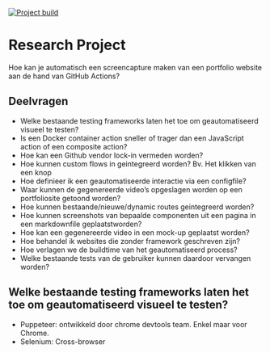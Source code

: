[![Project build](https://github.com/Jonas-D-M/Research-Project/actions/workflows/build.yml/badge.svg?branch=feature%2Fconvert-to-javascript-action)](https://github.com/Jonas-D-M/Research-Project/actions/workflows/build.yml)
# Research Project
Hoe kan je automatisch een screencapture maken van een portfolio website aan de hand van GitHub Actions?

## Deelvragen
* Welke bestaande testing frameworks laten het toe om geautomatiseerd visueel te testen?
* Is een Docker container action sneller of trager dan een JavaScript action of een composite action?
* Hoe kan een Github vendor lock-in vermeden worden?
* Hoe kunnen custom flows in geintegreerd worden? Bv. Het klikken van een knop
* Hoe definieer ik een geautomatiseerde interactie via een configfile?
* Waar kunnen de gegenereerde video’s opgeslagen worden op een portfoliosite getoond worden?
* Hoe kunnen bestaande/nieuwe/dynamic routes geintegreerd worden?
* Hoe kunnen screenshots van bepaalde componenten uit een pagina in een markdownfile geplaatstworden?
* Hoe kan een gegenereerde video in een mock-up geplaatst worden?
* Hoe behandel ik websites die zonder framework geschreven zijn?
* Hoe verlagen we de buildtime van het geautomatiseerd process?
* Welke bestaande tests van de gebruiker kunnen daardoor vervangen worden?

## Welke bestaande testing frameworks laten het toe om geautomatiseerd visueel te testen?
* Puppeteer: ontwikkeld door chrome devtools team. Enkel maar voor Chrome.
* Selenium: Cross-browser

